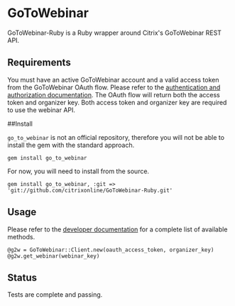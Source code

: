 # GoToWebinar
GoToWebinar-Ruby is a Ruby wrapper around Citrix's GoToWebinar REST API.

## Requirements

You must have an active GoToWebinar account and a valid access token from the GoToWebinar OAuth flow. Please refer to the [authentication and authorization documentation](https://developer.citrixonline.com/page/authentication-and-authorization). The OAuth flow will return both the access token and organizer key. Both access token and organizer key are required to use the webinar API. 

##Install

`go_to_webinar` is not an official repository, therefore you will not be able to install the gem with the standard approach.

	gem install go_to_webinar
	
For now, you will need to install from the source.

	gem install go_to_webinar, :git => 'git://github.com/citrixonline/GoToWebinar-Ruby.git'

## Usage

Please refer to the [developer documentation](https://developer.citrixonline.com/api-overview/gotowebinar-rest-api) for a complete list of available methods. 

	@g2w = GoToWebinar::Client.new(oauth_access_token, organizer_key) 
	@g2w.get_webinar(webinar_key)

## Status

Tests are complete and passing.  
